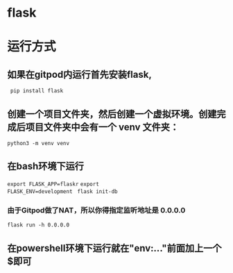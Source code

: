 # flask

# 运行方式
## 如果在gitpod内运行首先安装flask,
<code> pip install flask </code>

## 创建一个项目文件夹，然后创建一个虚拟环境。创建完成后项目文件夹中会有一个 venv 文件夹：
<code>python3 -m venv venv</code>

## 在bash环境下运行
<code>export FLASK_APP=flaskr</code>
<code>export FLASK_ENV=development</code>
<code> flask init-db </code>

### 由于Gitpod做了NAT，所以你得指定监听地址是 0.0.0.0
<code>flask run -h 0.0.0.0</code>

## 在powershell环境下运行就在"env:..."前面加上一个$即可